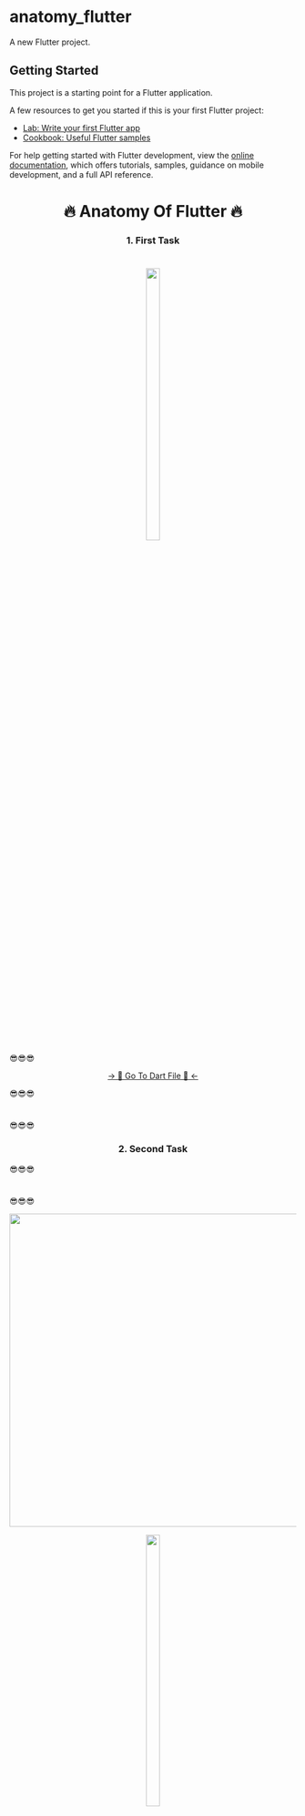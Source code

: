 # anatomy_flutter

A new Flutter project.

## Getting Started

This project is a starting point for a Flutter application.

A few resources to get you started if this is your first Flutter project:

- [Lab: Write your first Flutter app](https://docs.flutter.dev/get-started/codelab)
- [Cookbook: Useful Flutter samples](https://docs.flutter.dev/cookbook)

For help getting started with Flutter development, view the
[online documentation](https://docs.flutter.dev/), which offers tutorials,
samples, guidance on mobile development, and a full API reference.




<h1 align="center">🔥 Anatomy Of Flutter 🔥</h1>

###

 

<h3 align="center">1. First Task</h3>

###

<h1 align="left"></h1>



<p align="center">
<img src="https://github.com/Yash-978/anatomy_flutter_1/assets/147479013/c4f713f8-eb8f-4732-b2bb-d7328ea0c750" width=22% height=35%>
</p>

😎😎😎

<div align="center">
<a href="https://github.com/Yash-978/anatomy_flutter_1/assets/147479013/0933fd07-25c7-4f83-8167-f0f613ce2fd7">-> 📂 Go To Dart File 📂 <-</a>
</div>
 
😎😎😎

<h1 align="left"></h1>

😎😎😎

<h3 align="center">2. Second Task</h3>

😎😎😎

<h1 align="left"></h1>

😎😎😎

<div align="center">
  <img height="550" src="https://github.com/Yash-978/anatomy_flutter_1/assets/147479013/4f7dfe6c-fa48-4a91-8768-abc14594fce7"  />
</div>



<p align="center">
<img src="https://github.com/Yash-978/anatomy_flutter_1/assets/147479013/de5a2f56-dbc1-4aba-ba1e-e13d4320c256" width=22% height=35%>
</p>

